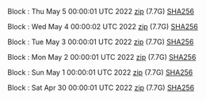 Block [](https://insight.dash.org/insight/block/): Thu May  5 00:00:01 UTC 2022 [zip](https://dash-bootstrap.ams3.digitaloceanspaces.com/mainnet/2022-05-05/bootstrap.dat.zip) (7.7G) [SHA256](https://dash-bootstrap.ams3.digitaloceanspaces.com/mainnet/2022-05-05/sha256.txt)

Block [](https://insight.dash.org/insight/block/): Wed May  4 00:00:02 UTC 2022 [zip](https://dash-bootstrap.ams3.digitaloceanspaces.com/mainnet/2022-05-04/bootstrap.dat.zip) (7.7G) [SHA256](https://dash-bootstrap.ams3.digitaloceanspaces.com/mainnet/2022-05-04/sha256.txt)

Block [](https://insight.dash.org/insight/block/): Tue May  3 00:00:01 UTC 2022 [zip](https://dash-bootstrap.ams3.digitaloceanspaces.com/mainnet/2022-05-03/bootstrap.dat.zip) (7.7G) [SHA256](https://dash-bootstrap.ams3.digitaloceanspaces.com/mainnet/2022-05-03/sha256.txt)

Block [](https://insight.dash.org/insight/block/): Mon May  2 00:00:01 UTC 2022 [zip](https://dash-bootstrap.ams3.digitaloceanspaces.com/mainnet/2022-05-02/bootstrap.dat.zip) (7.7G) [SHA256](https://dash-bootstrap.ams3.digitaloceanspaces.com/mainnet/2022-05-02/sha256.txt)

Block [](https://insight.dash.org/insight/block/): Sun May  1 00:00:01 UTC 2022 [zip](https://dash-bootstrap.ams3.digitaloceanspaces.com/mainnet/2022-05-01/bootstrap.dat.zip) (7.7G) [SHA256](https://dash-bootstrap.ams3.digitaloceanspaces.com/mainnet/2022-05-01/sha256.txt)

Block [](https://insight.dash.org/insight/block/): Sat Apr 30 00:00:01 UTC 2022 [zip](https://dash-bootstrap.ams3.digitaloceanspaces.com/mainnet/2022-04-30/bootstrap.dat.zip) (7.7G) [SHA256](https://dash-bootstrap.ams3.digitaloceanspaces.com/mainnet/2022-04-30/sha256.txt)

